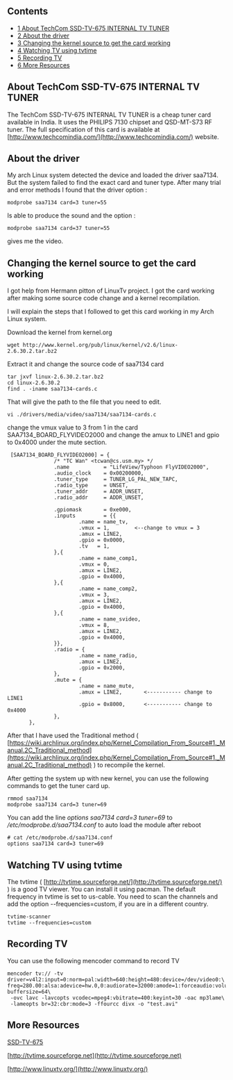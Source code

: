 ## Contents

*   [1 About TechCom SSD-TV-675 INTERNAL TV TUNER](#About_TechCom_SSD-TV-675_INTERNAL_TV_TUNER)
*   [2 About the driver](#About_the_driver)
*   [3 Changing the kernel source to get the card working](#Changing_the_kernel_source_to_get_the_card_working)
*   [4 Watching TV using tvtime](#Watching_TV_using_tvtime)
*   [5 Recording TV](#Recording_TV)
*   [6 More Resources](#More_Resources)

## About TechCom SSD-TV-675 INTERNAL TV TUNER

The TechCom SSD-TV-675 INTERNAL TV TUNER is a cheap tuner card available in India. It uses the PHILIPS 7130 chipset and QSD-MT-S73 RF tuner. The full specification of this card is available at [http://www.techcomindia.com/](http://www.techcomindia.com/) website.

## About the driver

My arch Linux system detected the device and loaded the driver saa7134\. But the system failed to find the exact card and tuner type. After many trial and error methods I found that the driver option :

 `modprobe saa7134 card=3 tuner=55` 

Is able to produce the sound and the option :

 `modprobe saa7134 card=37 tuner=55` 

gives me the video.

## Changing the kernel source to get the card working

I got help from Hermann pitton of LinuxTv project. I got the card working after making some source code change and a kernel recompilation.

I will explain the steps that I followed to get this card working in my Arch Linux system.

Download the kernel from kernel.org

 `wget http://www.kernel.org/pub/linux/kernel/v2.6/linux-2.6.30.2.tar.bz2` 

Extract it and change the source code of saa7134 card

```
tar jxvf linux-2.6.30.2.tar.bz2
cd linux-2.6.30.2
find . -iname saa7134-cards.c

```

That will give the path to the file that you need to edit.

 `vi ./drivers/media/video/saa7134/saa7134-cards.c` 

change the vmux value to 3 from 1 in the card SAA7134_BOARD_FLYVIDEO2000 and change the amux to LINE1 and gpio to 0x4000 under the mute section.

```
 [SAA7134_BOARD_FLYVIDEO2000] = {
               /* "TC Wan" <tcwan@cs.usm.my> */
               .name           = "LifeView/Typhoon FlyVIDEO2000",
               .audio_clock    = 0x00200000,
               .tuner_type     = TUNER_LG_PAL_NEW_TAPC,
               .radio_type     = UNSET,
               .tuner_addr     = ADDR_UNSET,
               .radio_addr     = ADDR_UNSET,

               .gpiomask       = 0xe000,
               .inputs         = {{
                       .name = name_tv,
                       .vmux = 1,        <--change to vmux = 3
                       .amux = LINE2,
                       .gpio = 0x0000,
                       .tv   = 1,
               },{
                       .name = name_comp1,
                       .vmux = 0,
                       .amux = LINE2,
                       .gpio = 0x4000,
               },{
                       .name = name_comp2,
                       .vmux = 3,
                       .amux = LINE2,
                       .gpio = 0x4000,
               },{
                       .name = name_svideo,
                       .vmux = 8,
                       .amux = LINE2,
                       .gpio = 0x4000,
               }},
               .radio = {
                       .name = name_radio,
                       .amux = LINE2,
                       .gpio = 0x2000,
               },
               .mute = {
                       .name = name_mute,
                       .amux = LINE2,       <----------- change to LINE1
                       .gpio = 0x8000,      <----------- change to 0x4000
               },
       },

```

After that I have used the Traditional method ( [https://wiki.archlinux.org/index.php/Kernel_Compilation_From_Source#1._Manual.2C_Traditional_method](https://wiki.archlinux.org/index.php/Kernel_Compilation_From_Source#1._Manual.2C_Traditional_method) ) to recompile the kernel.

After getting the system up with new kernel, you can use the following commands to get the tuner card up.

```
rmmod saa7134
modprobe saa7134 card=3 tuner=69
```

You can add the line _options saa7134 card=3 tuner=69_ to _/etc/modprobe.d/saa7134.conf_ to auto load the module after reboot

```
# cat /etc/modprobe.d/saa7134.conf 
options saa7134 card=3 tuner=69

```

## Watching TV using tvtime

The tvtime ( [http://tvtime.sourceforge.net/](http://tvtime.sourceforge.net/) ) is a good TV viewer. You can install it using pacman. The default frequency in tvtime is set to us-cable. You need to scan the channels and add the option --frequencies=custom, if you are in a different country.

```
tvtime-scanner
tvtime --frequencies=custom
```

## Recording TV

You can use the following mencoder command to record TV

```
mencoder tv:// -tv driver=v4l2:input=0:norm=pal:width=640:height=480:device=/dev/video0:\
freq=280.00:alsa:adevice=hw.0,0:audiorate=32000:amode=1:forceaudio:volume=95 buffersize=64\
 -ovc lavc -lavcopts vcodec=mpeg4:vbitrate=400:keyint=30 -oac mp3lame\
 -lameopts br=32:cbr:mode=3 -ffourcc divx -o "test.avi" 
```

## More Resources

[SSD-TV-675](http://www.techcomindia.com/index.php?vaction=productdetail&navact=computer&prodid=501&catid=102)

[http://tvtime.sourceforge.net](http://tvtime.sourceforge.net)

[http://www.linuxtv.org/](http://www.linuxtv.org/)